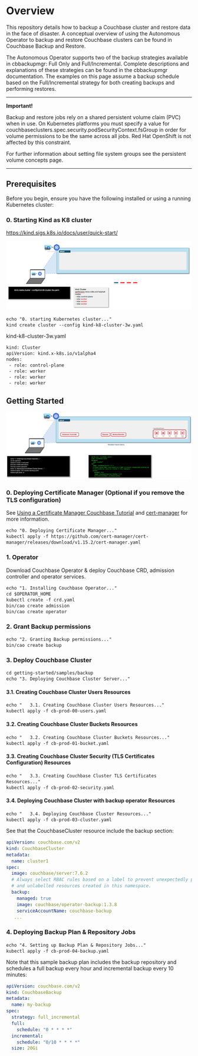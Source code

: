# Overview

This repository details how to backup a Couchbase cluster and restore data in the face of disaster. A conceptual overview of using the Autonomous Operator to backup and restore Couchbase clusters can be found in Couchbase Backup and Restore.

The Autonomous Operator supports two of the backup strategies available in cbbackupmgr: Full Only and Full/Incremental. Complete descriptions and explanations of these strategies can be found in the cbbackupmgr documentation. The examples on this page assume a backup schedule based on the Full/Incremental strategy for both creating backups and performing restores.

---
**Important!**

Backup and restore jobs rely on a shared persistent volume claim (PVC) when in use. On Kubernetes platforms you must specify a value for couchbaseclusters.spec.security.podSecurityContext.fsGroup in order for volume permissions to be the same across all jobs. Red Hat OpenShift is not affected by this constraint.

For further information about setting file system groups see the persistent volume concepts page.

---

## Prerequisites

Before you begin, ensure you have the following installed or using a running Kubernetes cluster:

### 0. Starting Kind as K8 cluster
https://kind.sigs.k8s.io/docs/user/quick-start/

![Target](../docs/assets/kind-cluster.png)

```console
echo "0. starting Kubernetes cluster..."
kind create cluster --config kind-k8-cluster-3w.yaml
```

kind-k8-cluster-3w.yaml

```file
kind: Cluster
apiVersion: kind.x-k8s.io/v1alpha4
nodes:
 - role: control-plane
 - role: worker
 - role: worker
 - role: worker
```


## Getting Started

![Target](../docs/assets/CouchbaseCluster.png)

### 0. Deploying Certificate Manager (Optional if you remove the TLS configuration)
See [Using a Certificate Manager Couchbase Tutorial](https://docs.couchbase.com/operator/current/tutorial-cert-manager.html) and [cert-manager](https://cert-manager.io/) for more information.
```console
echo "0. Deploying Certificate Manager..."
kubectl apply -f https://github.com/cert-manager/cert-manager/releases/download/v1.15.2/cert-manager.yaml
```

### 1. Operator
Download Couchbase Operator & deploy Couchbase CRD, admission controller and operator services. 

```console
echo "1. Installing Couchbase Operator..."
cd $OPERATOR_HOME
kubectl create -f crd.yaml
bin/cao create admission
bin/cao create operator
```

### 2. Grant Backup permissions

```console
echo "2. Granting Backup permissions..."
bin/cao create backup 
```

### 3. Deploy Couchbase Cluster

```console
cd getting-started/samples/backup
echo "3. Deploying Couchbase Cluster Server..."
```
#### 3.1. Creating Couchbase Cluster Users Resources

```console
echo "   3.1. Creating Couchbase Cluster Users Resources..."
kubectl apply -f cb-prod-00-users.yaml
```

#### 3.2. Creating Couchbase Cluster Buckets Resources

```console
echo "   3.2. Creating Couchbase Cluster Buckets Resources..."
kubectl apply -f cb-prod-01-bucket.yaml 
```

#### 3.3. Creating Couchbase Cluster Security (TLS Certificates Configuration) Resources

```console
echo "   3.3. Creating Couchbase Cluster TLS Certificates Resources..."
kubectl apply -f cb-prod-02-security.yaml
```

#### 3.4. Deploying Couchbase Cluster with backup operator Resources

```console
echo "   3.4. Deploying Couchbase Cluster Resources..."
kubectl apply -f cb-prod-03-cluster.yaml
```

See that the CouchbaseCluster resource include the backup section:

```yaml
apiVersion: couchbase.com/v2
kind: CouchbaseCluster
metadata:
  name: cluster1
spec:
  image: couchbase/server:7.6.2
  # Always select RBAC rules based on a label to prevent unexpectedly picking up
  # and unlabelled resources created in this namespace.
  backup:
    managed: true
    image: couchbase/operator-backup:1.3.8
    serviceAccountName: couchbase-backup
   ...
```

### 4. Deploying Backup Plan & Repository Jobs

```console
echo "4. Setting up Backup Plan & Repository Jobs..."
kubectl apply -f cb-prod-04-backup.yaml
```
Note that this sample backup plan includes the backup repository and schedules a full backup every hour and incremental backup every 10 minutes:

```yaml
apiVersion: couchbase.com/v2
kind: CouchbaseBackup
metadata:
  name: my-backup
spec:
  strategy: full_incremental 
  full:
    schedule: "0 * * * *" 
  incremental:
    schedule: "0/10 * * * *" 
  size: 20Gi 
```